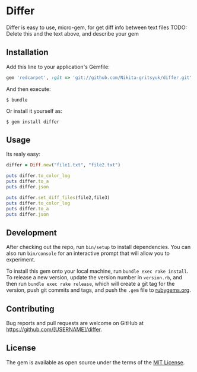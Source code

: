 # Differ

Differ is easy to use, micro-gem, for get diff info between text files
TODO: Delete this and the text above, and describe your gem

## Installation

Add this line to your application's Gemfile:

```ruby
gem 'redcarpet', :git => 'git://github.com/Nikita-gritsyuk/differ.git'
```

And then execute:

    $ bundle

Or install it yourself as:

    $ gem install differ

## Usage

Its realy easy:
```ruby
differ = Diff.new("file1.txt", "file2.txt")

puts differ.to_color_log
puts differ.to_a
puts differ.json

puts differ.set_diff_files(file2,file3)
puts differ.to_color_log
puts differ.to_a
puts differ.json
```

## Development

After checking out the repo, run `bin/setup` to install dependencies. You can also run `bin/console` for an interactive prompt that will allow you to experiment.

To install this gem onto your local machine, run `bundle exec rake install`. To release a new version, update the version number in `version.rb`, and then run `bundle exec rake release`, which will create a git tag for the version, push git commits and tags, and push the `.gem` file to [rubygems.org](https://rubygems.org).

## Contributing

Bug reports and pull requests are welcome on GitHub at https://github.com/[USERNAME]/differ.


## License

The gem is available as open source under the terms of the [MIT License](http://opensource.org/licenses/MIT).

